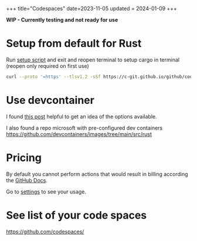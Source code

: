 +++
title="Codespaces"
date=2023-11-05
updated = 2024-01-09
+++

**WIP - Currently testing and not ready for use**

# Setup from default for Rust

Run [setup script](setup.sh) and exit and reopen terminal to setup cargo in terminal (reopen only required on first use)

```sh
curl --proto '=https' --tlsv1.2 -sSf https://c-git.github.io/github/codespaces/setup.sh | sh
```

# Use devcontainer

I found [this post](https://containers.dev/guide/dockerfile) helpful to get an idea of the options available.

I also found a repo microsoft with pre-configured dev containers <https://github.com/devcontainers/images/tree/main/src/rust>

# Pricing

By default you cannot perform actions that would result in billing according the [GitHub Docs](https://docs.github.com/en/codespaces/overview#billing-for-codespaces).

Go to [settings](https://github.com/settings/billing/summary) to see your usage.

# See list of your code spaces

<https://github.com/codespaces/>
